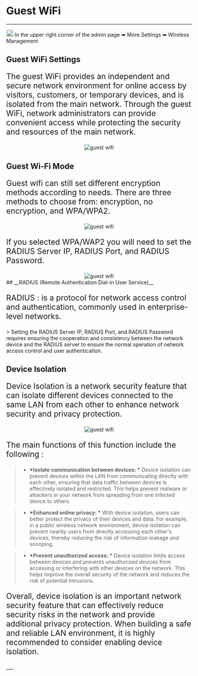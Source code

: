 <style>
    .text {
        font-size: 21px; 
    }
</style>

# Guest WiFi
---
<img src="/images/weizhi01.png" width="19" height="19">&nbsp;In the upper right corner of the admin page ➡ More Settings  ➡ Wireless Management

## __Guest WiFi Settings__
<p class="text">
The guest WiFi provides an independent and secure network environment for online access by visitors, customers, or temporary devices, and is isolated from the main network. Through the guest WiFi, network administrators can provide convenient access while protecting the security and resources of the main network.
</p>
<div style="text-align: center;">
    <img alt="guest wifi" class="boxshadow" src="/images/guest_wifi.png">
</div>

## __Guest Wi-Fi Mode__
<p class="text">
Guest wifi can still set different encryption methods according to needs. There are three methods to choose from: encryption, no encryption, and WPA/WPA2.
</p>
<div style="text-align: center;">
    <img alt="guest wifi" class="boxshadow" src="/images/guest_01.png">
</div>




<p class="text">
If you selected WPA/WAP2 you will need to set the RADIUS Server IP, RADIUS Port, and RADIUS Password.
</p>
<div style="text-align: center;">
    <img alt="guest wifi" class="boxshadow" src="/images/guest_02.png">
</div>
## __RADIUS (Remote Authentication Dial-in User Service)__
<p class="text">
RADIUS : is a protocol for network access control and authentication, commonly used in enterprise-level networks.
</p>
> Setting the RADIUS Server IP, RADIUS Port, and RADIUS Password requires ensuring the cooperation and consistency between the network device and the RADIUS server to ensure the normal operation of network access control and user authentication.

## __Device Isolation__

<p class="text">
Device Isolation is a network security feature that can isolate different devices connected to the same LAN from each other to enhance network security and privacy protection. 
</p>
<div style="text-align: center;">
    <img alt="guest wifi" class="boxshadow" src="/images/guest03.png">
</div>
<p class="text">
The main functions of this function include the following :
</p>

> - __*Isolate communication between devices: *__ Device isolation can prevent devices within the LAN from communicating directly with each other, ensuring that data traffic between devices is effectively isolated and restricted. This helps prevent malware or attackers in your network from spreading from one infected device to others.

> - __*Enhanced online privacy: *__ With device isolation, users can better protect the privacy of their devices and data. For example, in a public wireless network environment, device isolation can prevent nearby users from directly accessing each other's devices, thereby reducing the risk of information leakage and snooping.

> - __*Prevent unauthorized access: *__ Device isolation limits access between devices and prevents unauthorized devices from accessing or interfering with other devices on the network. This helps improve the overall security of the network and reduces the risk of potential intrusions.

<p class="text">
Overall, device isolation is an important network security feature that can effectively reduce security risks in the network and provide additional privacy protection. When building a safe and reliable LAN environment, it is highly recommended to consider enabling device isolation.
</p>
___